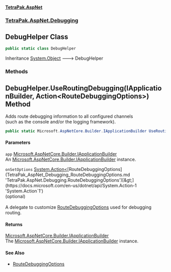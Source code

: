 #### [TetraPak.AspNet](index.md 'index')
### [TetraPak.AspNet.Debugging](TetraPak_AspNet_Debugging.md 'TetraPak.AspNet.Debugging')
## DebugHelper Class
```csharp
public static class DebugHelper
```

Inheritance [System.Object](https://docs.microsoft.com/en-us/dotnet/api/System.Object 'System.Object') &#129106; DebugHelper  
### Methods
<a name='TetraPak_AspNet_Debugging_DebugHelper_UseRoutingDebugging(Microsoft_AspNetCore_Builder_IApplicationBuilder_System_Action_TetraPak_AspNet_Debugging_RouteDebuggingOptions_)'></a>
## DebugHelper.UseRoutingDebugging(IApplicationBuilder, Action&lt;RouteDebuggingOptions&gt;) Method
Adds route debugging information to all configured channels  
(such as the console and/or the logging framework).  
```csharp
public static Microsoft.AspNetCore.Builder.IApplicationBuilder UseRoutingDebugging(this Microsoft.AspNetCore.Builder.IApplicationBuilder app, System.Action<TetraPak.AspNet.Debugging.RouteDebuggingOptions> onSetOptions=null);
```
#### Parameters
<a name='TetraPak_AspNet_Debugging_DebugHelper_UseRoutingDebugging(Microsoft_AspNetCore_Builder_IApplicationBuilder_System_Action_TetraPak_AspNet_Debugging_RouteDebuggingOptions_)_app'></a>
`app` [Microsoft.AspNetCore.Builder.IApplicationBuilder](https://docs.microsoft.com/en-us/dotnet/api/Microsoft.AspNetCore.Builder.IApplicationBuilder 'Microsoft.AspNetCore.Builder.IApplicationBuilder')  
An [Microsoft.AspNetCore.Builder.IApplicationBuilder](https://docs.microsoft.com/en-us/dotnet/api/Microsoft.AspNetCore.Builder.IApplicationBuilder 'Microsoft.AspNetCore.Builder.IApplicationBuilder') instance.  
  
<a name='TetraPak_AspNet_Debugging_DebugHelper_UseRoutingDebugging(Microsoft_AspNetCore_Builder_IApplicationBuilder_System_Action_TetraPak_AspNet_Debugging_RouteDebuggingOptions_)_onSetOptions'></a>
`onSetOptions` [System.Action&lt;](https://docs.microsoft.com/en-us/dotnet/api/System.Action-1 'System.Action`1')[RouteDebuggingOptions](TetraPak_AspNet_Debugging_RouteDebuggingOptions.md 'TetraPak.AspNet.Debugging.RouteDebuggingOptions')[&gt;](https://docs.microsoft.com/en-us/dotnet/api/System.Action-1 'System.Action`1')  
(optional)<br />  
A delegate to customize [RouteDebuggingOptions](TetraPak_AspNet_Debugging_RouteDebuggingOptions.md 'TetraPak.AspNet.Debugging.RouteDebuggingOptions') used for debugging routing.  
  
#### Returns
[Microsoft.AspNetCore.Builder.IApplicationBuilder](https://docs.microsoft.com/en-us/dotnet/api/Microsoft.AspNetCore.Builder.IApplicationBuilder 'Microsoft.AspNetCore.Builder.IApplicationBuilder')  
The [Microsoft.AspNetCore.Builder.IApplicationBuilder](https://docs.microsoft.com/en-us/dotnet/api/Microsoft.AspNetCore.Builder.IApplicationBuilder 'Microsoft.AspNetCore.Builder.IApplicationBuilder') instance.  
#### See Also
- [RouteDebuggingOptions](TetraPak_AspNet_Debugging_RouteDebuggingOptions.md 'TetraPak.AspNet.Debugging.RouteDebuggingOptions')
  
